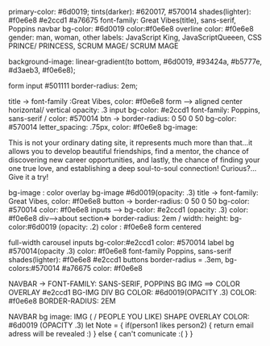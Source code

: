 <!-- ******GENERAL**************** -->

primary-color: #6d0019;
tints(darker): #620017, #570014
shades(lighter): #f0e6e8 #e2ccd1 #a76675
font-family: Great Vibes(title), sans-serif, Poppins
navbar bg-color: #6d0019 color:#f0e6e8 overline color: #f0e6e8
gender: man, woman, other
labels: JavaScript King, JavaScriptQueeen, CSS PRINCE/ PRINCESS, SCRUM MAGE/ SCRUM MAGE

 <!-- ************************************************ -->

 <!-- HERMON -->

background-image: linear-gradient(to bottom, #6d0019, #93424a, #b5777e, #d3aeb3, #f0e6e8);

form input #501111
border-radius: 2em;

 <!-- ****************************************** -->

 <!-- MESEKEREM -->

title -> font-family :Great Vibes,
color: #f0e6e8
form --> aligned center horizontal/ vertical
opacity: .3
input bg-color: #e2ccd1
font-family: Poppins, sans-serif / color: #570014
btn -> border-radius: 0 50 0 50 bg-color: #570014
letter_spacing: .75px, color: #f0e6e8
bg-image:

 <p>This is not your ordinary dating site, it represents much more than that...it allows you to develop beautiful friendships, find a mentor, the chance of discovering new career opportunities, and lastly, the chance of finding your one true love, and establishing a deep soul-to-soul connection! Curious?... Give it a try!</p>
<!-- **************************************************** -->

<!-- SEGEN -->

bg-image : color overlay bg-image #6d0019(opacity: .3)
title -> font-family: Great Vibes, color: #f0e6e8
button -> border-radius: 0 50 0 50 bg-color: #570014 color: #f0e6e8
inputs --> bg-color: #e2ccd1 (opacity: .3) color: #f0e6e8
div-->about section=> border-radius: 2em / width: height: bg-color:#6d0019 (opacity: .2) color : #f0e6e8
form centered

<!-- ******************************************************* -->

<!-- ISAIAS -->

full-width carousel
inputs bg-color:#e2ccd1 color: #570014
label bg #570014(opacity .3) color: #f0e6e8
font-family Poppins, sans-serif
shades(lighter): #f0e6e8 #e2ccd1
buttons border-radius = .3em, bg-colors:#570014 #a76675 color: #f0e6e8

<!-- ****************************************************************** -->

<!-- TESTIMONIALS -Adrian-->

NAVBAR -> FONT-FAMILY: SANS-SERIF, POPPINS
BG IMG ==> COLOR OVERLAY #e2ccd1 BG-IMG
DIV BG COLOR: #6d0019(OPACITY .3) COLOR: #f0e6e8 BORDER-RADIUS: 2EM

<!-- ********************************************************* -->

<!-- MATCH -Adrian -->

NAVBAR
bg image:
IMG ( / PEOPLE YOU LIKE)
SHAPE OVERLAY COLOR: #6d0019 (OPACITY .3)
let Note = {
if(person1 likes person2) {
return email adress will be revealed :)
} else {
can't comunicate :(
}
}
